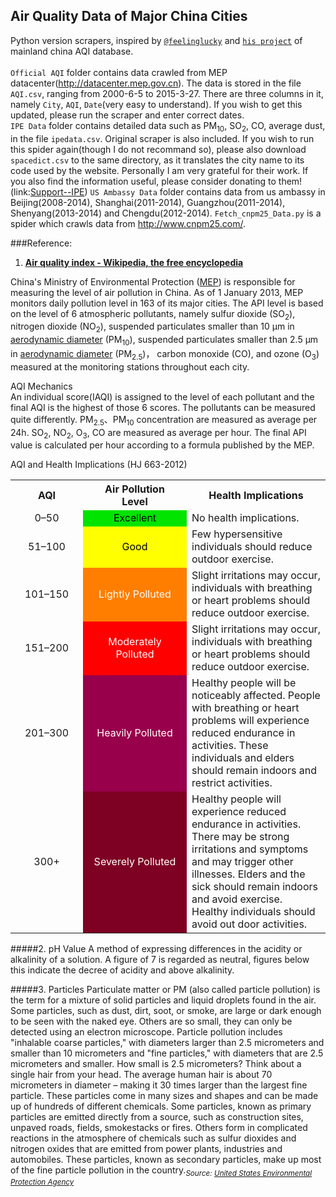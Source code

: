 ## Air Quality Data of Major China Cities
Python version scrapers, inspired by [`@feelinglucky`](https://github.com/feelinglucky) and [`his project`](http://www.gracecode.com/aqi.html) of mainland china AQI database.<br><br>
`Official AQI` folder contains data crawled from MEP datacenter(http://datacenter.mep.gov.cn). The data is stored in the file `AQI.csv`, ranging from 2000-6-5 to 2015-3-27. There are three columns in it, namely `City`, `AQI`, `Date`(very easy to understand). If you wish to get this updated, please run the scraper and enter correct dates.<br>
`IPE Data` folder contains detailed data such as PM<sub>10</sub>, SO<sub>2</sub>, CO, average dust, in the file `ipedata.csv`. Original scraper is also included. If you wish to run this spider again(though I do not recommand so), please also download `spacedict.csv` to the same directory, as it translates the city name to its code used by the website. Personally I am very grateful for their work. If you also find the information useful, please consider donating to them! (link:[Support--IPE](http://www.ipe.org.cn/En/about/line.aspx))
`US Ambassy Data` folder contains data from us ambassy in Beijing(2008-2014), Shanghai(2011-2014), Guangzhou(2011-2014), Shenyang(2013-2014) and Chengdu(2012-2014).
`Fetch_cnpm25_Data.py` is a spider which crawls data from http://www.cnpm25.com/.

###Reference:
1. <b>[Air quality index - Wikipedia, the free encyclopedia](http://en.wikipedia.org/wiki/Air_quality_index#Mainland_China)</b>
<p>China's Ministry of Environmental Protection (<a href="http://en.wikipedia.org/wiki/Ministry_of_Environmental_Protection_of_the_People%27s_Republic_of_China" title="Ministry of Environmental Protection of the People's Republic of China">MEP</a>) is responsible for measuring the level of air pollution in China. As of 1 January 2013, MEP monitors daily pollution level in 163 of its major cities. The API level is based on the level of 6 atmospheric pollutants, namely sulfur dioxide (SO<sub>2</sub>), nitrogen dioxide (NO<sub>2</sub>), suspended particulates smaller than 10 μm in <a href="http://en.wikipedia.org/wiki/Aerodynamic_diameter" title="Aerodynamic diameter" class="mw-redirect">aerodynamic diameter</a> (PM<sub>10</sub>), suspended particulates smaller than 2.5 μm in <a href="http://en.wikipedia.org/wiki/Aerodynamic_diameter" title="Aerodynamic diameter" class="mw-redirect">aerodynamic diameter</a> (PM<sub>2.5</sub>)， carbon monoxide (CO), and ozone (O<sub>3</sub>) measured at the monitoring stations throughout each city.</a></sup></p>
<p>  AQI Mechanics<br>
An individual score(IAQI) is assigned to the level of each pollutant and the final AQI is the highest of those 6 scores. The pollutants can be measured quite differently. PM<sub>2.5</sub>、PM<sub>10</sub> concentration are measured as average per 24h. SO<sub>2</sub>, NO<sub>2</sub>, O<sub>3</sub>, CO are measured as average per hour. The final API value is calculated per hour according to a formula published by the MEP.</a></sup></p>
<p>  AQI and Health Implications (HJ 663-2012)</p>

<table class="wikitable">
<tbody><tr>
<th style="text-align:center; width:100px;">AQI</th>
<th style="text-align:center; width:150px;">Air Pollution<br>
Level</th>
<th>Health Implications</th>
</tr>
<tr>
<td style="text-align:center;">0–50</td>
<td style="text-align:center;background-color:#00e400;color:#000">Excellent</td>
<td>No health implications.</td>
</tr>
<tr>
<td style="text-align:center;">51–100</td>
<td style="text-align:center;background-color:#ffff00;color:#000">Good</td>
<td>Few hypersensitive individuals should reduce outdoor exercise.</td>
</tr>
<tr>
<td style="text-align:center;">101–150</td>
<td style="text-align:center;background-color:#ff7e00;color:#fff">Lightly Polluted</td>
<td>Slight irritations may occur, individuals with breathing or heart problems should reduce outdoor exercise.</td>
</tr>
<tr>
<td style="text-align:center;">151–200</td>
<td style="text-align:center;background-color:#ff0000;color:#fff">Moderately Polluted</td>
<td>Slight irritations may occur, individuals with breathing or heart problems should reduce outdoor exercise.</td>
</tr>
<tr>
<td style="text-align:center;">201–300</td>
<td style="text-align:center;background-color:#99004c;color:#fff">Heavily Polluted</td>
<td>Healthy people will be noticeably affected. People with breathing or heart problems will experience reduced endurance in activities. These individuals and elders should remain indoors and restrict activities.</td>
</tr>
<tr>
<td style="text-align:center;">300+</td>
<td style="text-align:center;background-color:#7e0023;color:#fff">Severely Polluted</td>
<td>Healthy people will experience reduced endurance in activities. There may be strong irritations and symptoms and may trigger other illnesses. Elders and the sick should remain indoors and avoid exercise. Healthy individuals should avoid out door activities.</td>
</tr>
</tbody></table>

#####2. pH Value
A method of expressing differences in the acidity or alkalinity of a solution. A figure of 7 is regarded as neutral, figures below this indicate the decree of acidity and above alkalinity.

#####3. Particles
Particulate matter or PM (also called particle pollution) is the term for a mixture of solid particles and liquid droplets found in the air. Some particles, such as dust, dirt, soot, or smoke, are large or dark enough to be seen with the naked eye. Others are so small, they can only be detected using an electron microscope.  Particle pollution includes "inhalable coarse particles," with diameters larger than 2.5 micrometers and smaller than 10 micrometers and "fine particles," with diameters that are 2.5 micrometers and smaller. How small is 2.5 micrometers? Think about a single hair from your head. The average human hair is about 70 micrometers in diameter – making it 30 times larger than the largest fine particle.  These particles come in many sizes and shapes and can be made up of hundreds of different chemicals. Some particles, known as primary particles are emitted directly from a source, such as construction sites, unpaved roads, fields, smokestacks or fires. Others form in complicated reactions in the atmosphere of chemicals such as sulfur dioxides and nitrogen oxides that are emitted from power plants, industries and automobiles. These particles, known as secondary particles, make up most of the fine particle pollution in the country.<sub><i>Source: [United States Environmental Protection Agency](http://www.epa.gov/air/particlepollution/basic.html)</i></sub>
